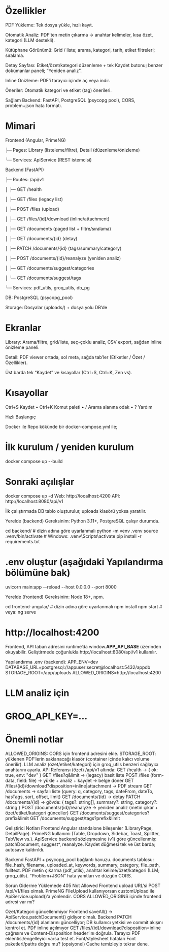 # Özellikler

PDF Yükleme: Tek dosya yükle, hızlı kayıt.

Otomatik Analiz: PDF’ten metin çıkarma → anahtar kelimeler, kısa özet, kategori (LLM destekli).

Kütüphane Görünümü: Grid / liste; arama, kategori, tarih, etiket filtreleri; sıralama.

Detay Sayfası: Etiket/özet/kategori düzenleme + tek Kaydet butonu; benzer dokümanlar paneli; “Yeniden analiz”.

Inline Önizleme: PDF’i tarayıcı içinde aç veya indir.

Öneriler: Otomatik kategori ve etiket (tag) önerileri.

Sağlam Backend: FastAPI, PostgreSQL (psycopg pool), CORS, problem+json hata formatı.


 # Mimari

Frontend (Angular, PrimeNG)

 ├─ Pages: Library (listeleme/filtre), Detail (düzenleme/önizleme)
 
 └─ Services: ApiService (REST istemcisi)

Backend (FastAPI)

 ├─ Routes: /api/v1
 
 │   ├─ GET  /health
 
 │   ├─ GET  /files                    (legacy list)
 
 │   ├─ POST /files                    (upload)
 
 │   ├─ GET  /files/{id}/download      (inline/attachment)
 
 │   ├─ GET  /documents                (paged list + filtre/sıralama)
 
 │   ├─ GET  /documents/{id}           (detay)
 
 │   ├─ PATCH /documents/{id}          (tags/summary/category)
 
 │   ├─ POST /documents/{id}/reanalyze (yeniden analiz)
 
 │   ├─ GET  /documents/suggest/categories
 
 │   └─ GET  /documents/suggest/tags
 
 └─ Services: pdf_utils, groq_utils, db_pg

DB: PostgreSQL (psycopg_pool)

Storage: Dosyalar (uploads/) + dosya yolu DB’de

# Ekranlar

Library: Arama/filtre, grid/liste, seç-çoklu analiz, CSV export, sağdan inline önizleme paneli.

Detail: PDF viewer ortada, sol meta, sağda tab’ler (Etiketler / Özet / Özellikler).

Üst barda tek “Kaydet” ve kısayollar (Ctrl+S, Ctrl+K, Zen vs).

# Kısayollar

Ctrl+S Kaydet • Ctrl+K Komut paleti • / Arama alanına odak • ? Yardım

Hızlı Başlangıç

Docker ile Repo kökünde bir docker-compose.yml ile;

# İlk kurulum / yeniden kurulum
docker compose up --build

# Sonraki açılışlar
docker compose up -d
Web: http://localhost:4200
API: http://localhost:8080/api/v1

İlk çalıştırmada DB tablo oluşturulur, uploads klasörü yoksa yaratılır.

Yerelde (backend)
Gereksinim: Python 3.11+, PostgreSQL çalışır durumda.

cd backend/           # dizin adına göre uyarlanmalı
python -m venv .venv
source .venv/bin/activate   # Windows: .venv\Scripts\activate
pip install -r requirements.txt

# .env oluştur (aşağıdaki Yapılandırma bölümüne bak)
uvicorn main:app --reload --host 0.0.0.0 --port 8000

Yerelde (frontend)
Gereksinim: Node 18+, npm.

cd frontend-angular/  # dizin adına göre uyarlanmalı
npm install
npm start             # veya: ng serve
# http://localhost:4200

Frontend, API taban adresini runtime’da window.__APP_API_BASE__ üzerinden okuyabilir.
Geliştirmede çoğunlukla http://localhost:8080/api/v1 kullanılır.

Yapılandırma
.env (backend):
APP_ENV=dev
DATABASE_URL=postgresql://appuser:secret@localhost:5432/appdb
STORAGE_ROOT=/app/uploads
ALLOWED_ORIGINS=http://localhost:4200

# LLM analiz için
# GROQ_API_KEY=...

# Önemli notlar
ALLOWED_ORIGINS: CORS için frontend adresini ekle. STORAGE_ROOT: yüklenen PDF’lerin saklanacağı klasör (container içinde kalıcı volume önerilir).
LLM analiz (özet/etiket/kategori) için groq_utils benzeri sağlayıcı anahtarını ayarla.
API Referansı (özet)
/api/v1 altında:
GET /health → { ok: true, env: "dev" }
GET /files?q&limit → (legacy) basit liste
POST /files (form-data, field: file) → yükle + analiz + kaydet → belge döner
GET /files/{id}/download?disposition=inline|attachment → PDF stream
GET /documents → sayfalı liste (query: q, category, tags, dateFrom, dateTo, hasTags, sort, offset, limit)
GET /documents/{id} → detay
PATCH /documents/{id} → gövde: { tags?: string[], summary?: string, category?: string }
POST /documents/{id}/reanalyze → yeniden analiz (metin çıkar + özet/etiket/kategori günceller)
GET /documents/suggest/categories?prefix&limit
GET /documents/suggest/tags?prefix&limit



Geliştirici Notları
Frontend
Angular standalone bileşenler (LibraryPage, DetailPage).
PrimeNG kullanımı (Table, Dropdown, Sidebar, Toast, Splitter, TabView vs.).
ApiService backend sözleşmesine (v1) göre güncellenmiş: patchDocument, suggest*, reanalyze.
Kaydet düğmesi tek ve üst barda; autosave kaldırıldı.

Backend
FastAPI + psycopg_pool bağlantı havuzu.
documents tablosu: file_hash, filename, uploaded_at, keywords, summary, category, file_path, fulltext.
PDF metin çıkarma (pdf_utils), anahtar kelime/özet/kategori (LLM; groq_utils).
“Problem+JSON” hata yanıtları ve düzgün CORS.

Sorun Giderme
Yüklemede 405 Not Allowed
Frontend upload URL’si POST /api/v1/files olmalı.
PrimeNG FileUpload kullanıyorsan customUpload ile ApiService.upload()’a yönlendir.
CORS ALLOWED_ORIGINS içinde frontend adresi var mı?

Özet/Kategori güncellenmiyor
Frontend saveAll() → ApiService.patchDocument() gidiyor olmalı.
Backend PATCH /documents/{id} alanlarını güncelliyor; DB kullanıcı yetkisi ve commit akışını kontrol et.
PDF inline açılmıyor
GET /files/{id}/download?disposition=inline çağrısını ve Content-Disposition header’ını doğrula.
Tarayıcı PDF eklentisi/engelleyici varsa test et.
Font/stylesheet hataları
Font paketleri/paths doğru mu? (opsiyonel)
Cache temizleyip tekrar dene.
